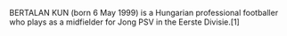 BERTALAN KUN (born 6 May 1999) is a Hungarian professional footballer who plays as a midfielder for Jong PSV in the Eerste Divisie.[1]
